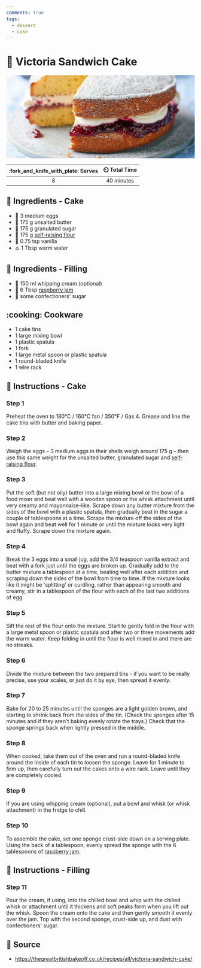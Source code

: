 ```yaml
---
comments: true
tags:
  - dessert
  - cake
---
```

# :cake: Victoria Sandwich Cake

![Victoria Sandwich Cake](../../assets/images/victoria-sandwich-cake.png)

| :fork_and_knife_with_plate: Serves | :timer_clock: Total Time |
|:----------------------------------:|:-----------------------: |
| 8 | 40 minutes |

## :salt: Ingredients - Cake

- :egg: 3 medium eggs
- :butter: 175 g unsalted butter
- :candy: 175 g granulated sugar
- :ear_of_rice: 175 g [self-raising flour][2]
- :icecream: 0.75 tsp vanilla
- :hotsprings: 1 Tbsp warm water

## :salt: Ingredients - Filling

- :icecream: 150 ml whipping cream (optional)
- :strawberry: 6 Tbsp [raspberry jam][1]
- :candy: some confectioners' sugar

## :cooking: Cookware

- 1 cake tins
- 1 large mixing bowl
- 1 plastic spatula
- 1 fork
- 1 large metal spoon or plastic spatula
- 1 round-bladed knife
- 1 wire rack

## :pencil: Instructions - Cake

### Step 1

Preheat the oven to 180°C / 160°C fan / 350°F / Gas 4. Grease and line the cake tins with butter and baking paper.

### Step 2

Weigh the eggs – 3 medium eggs in their shells weigh around 175 g – then use this same weight for the unsalted
butter, granulated sugar and [self-raising flour][2].

### Step 3

Put the soft (but not oily) butter into a large mixing bowl or the bowl of a food mixer and beat well with a wooden
spoon or the whisk attachment until very creamy and mayonnaise-like. Scrape down any butter mixture from the sides of
the bowl with a plastic spatula, then gradually beat in the sugar a couple of tablespoons at a time. Scrape the mixture
off the sides of the bowl again and beat well for 1 minute or until the mixture looks very light and fluffy. Scrape down
the mixture again.

### Step 4

Break the 3 eggs into a small jug, add the 3/4 teaspoon vanilla extract and beat with a fork just until the eggs are
broken up. Gradually add to the butter mixture a tablespoon at a time, beating well after each addition and scraping
down the sides of the bowl from time to time. If the mixture looks like it might be 'splitting' or curdling, rather than
appearing smooth and creamy, stir in a tablespoon of the flour with each of the last two additions of egg.

### Step 5

Sift the rest of the flour onto the mixture. Start to gently fold in the flour with a large metal spoon or plastic
spatula and after two or three movements add the warm water. Keep folding in until the flour is well mixed in and there
are no streaks.

### Step 6

Divide the mixture between the two prepared tins - if you want to be really precise, use your scales, or just do it by
eye, then spread it evenly.

### Step 7

Bake for 20 to 25 minutes until the sponges are a light golden brown, and starting to shrink back from the sides of the
tin. (Check the sponges after 15 minutes and if they aren't baking evenly rotate the trays.) Check that the sponge
springs back when lightly pressed in the middle.

### Step 8

When cooked, take them out of the oven and run a round-bladed knife around the inside of each tin to loosen the sponge.
Leave for 1 minute to firm up, then carefully turn out the cakes onto a wire rack. Leave until they are completely
cooled.

### Step 9

If you are using whipping cream (optional), put a bowl and whisk (or whisk attachment) in the fridge to chill.

### Step 10

To assemble the cake, set one sponge crust-side down on a serving plate. Using the back of a tablespoon, evenly spread
the sponge with the 6 tablespoons of [raspberry jam][1].

## :pencil: Instructions - Filling

### Step 11

Pour the cream, if using, into the chilled bowl and whip with the chilled whisk or attachment until it thickens and soft
peaks form when you lift out the whisk. Spoon the cream onto the cake and then gently smooth it evenly over the jam. Top
with the second sponge, crust-side up, and dust with confectioners' sugar.

## :link: Source

- <https://thegreatbritishbakeoff.co.uk/recipes/all/victoria-sandwich-cake/>

[1]: <../../sauces-and-dressings/single-jar-of-fruit-jam.md>
[2]: <../../reference/equivalents-and-substitutes.md#self-rising-flour>
